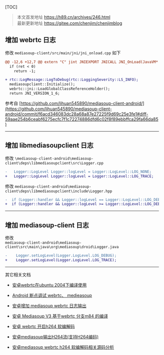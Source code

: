 

[TOC]

>本文首发地址 <https://h89.cn/archives/246.html>  
>最新更新地址 <https://gitee.com/chenjim/chenjimblog>  

## 增加 webrtc 日志  
  修改 `mediasoup-client/src/main/jni/jni_onload.cpp` 如下

  ```diff
  @@ -12,6 +12,7 @@ extern "C" jint JNIEXPORT JNICALL JNI_OnLoad(JavaVM* jvm, void* reserved)
    if (ret < 0)
      return -1;

  +	rtc::LogMessage::LogToDebug(rtc::LoggingSeverity::LS_INFO);
    mediasoupclient::Initialize();
    webrtc::jni::LoadGlobalClassReferenceHolder();
    return JNI_VERSION_1_6;

  ```


  参考自 [https://github.com/lihuan545890/mediasoup-client-android/](https://github.com/lihuan545890/mediasoup-client-android/commit/f6acd346083dc28a68a87e27225f9d69c25e3fe1#diff-59aae254b6ceabf6275ecfc7f1c72274886dfd6c02f8f89ebbffca29fa66da85)  


-----

## 增加 libmediasoupclient 日志  
  修改 `\mediasoup-client-android\mediasoup-client\deps\libmediasoupclient\src\Logger.cpp`  
  ```diff
  -   Logger::LogLevel Logger::logLevel = Logger::LogLevel::LOG_NONE;
  +   Logger::LogLevel Logger::logLevel = Logger::LogLevel::LOG_TRACE;
  ```
  修改 `mediasoup-client-android\mediasoup-client\deps\libmediasoupclient\include\Logger.hpp`  
  ```diff
  -  if (Logger::handler && Logger::logLevel == Logger::LogLevel::LOG_DEBUG) \
  +  if (Logger::handler && Logger::logLevel >= Logger::LogLevel::LOG_DEBUG) \
  ```



-----



## 增加 mediasoup-client 日志  
  修改   
  `mediasoup-client-android\mediasoup-client\src\main\java\org\mediasoup\droid\Logger.java`    
  ```diff 
  -    Logger.setLogLevel(Logger.LogLevel.LOG_DEBUG);
  +    Logger.setLogLevel(Logger.LogLevel.LOG_TRACE);
  ```


----

其它相关文档  

- [安卓webrtc在ubuntu 2004下编译使用](https://h89.cn/archives/235.html)

- [Android 断点调试 webrtc、 medieasoup](https://h89.cn/archives/248.html)  

- [安卓增加 mediasoup webrtc 日志输出](https://h89.cn/archives/246.html)  

- [安卓 Mediasoup V3 基于webrtc 分支m84 的编译](https://h89.cn/archives/245.html)

- [安卓 webrtc 开启h264 软编解码](https://h89.cn/archives/6.html)  

- [安卓mediasoup输出H264流(支持H264编码)](https://h89.cn/archives/1.html)  

- [安卓mediasoup webrtc h264 软编解码相关源码分析](https://h89.cn/archives/250.html)   